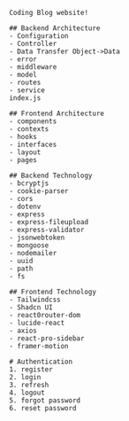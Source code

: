 <!DOCTYPE html>
<html>
<head>
    <meta charset="UTF-8" />
    <title>Izzatbek</title>
</head>
<body>


        Coding Blog website!

        ## Backend Architecture
        - Configuration
        - Controller
        - Data Transfer Object->Data
        - error
        - middleware
        - model
        - routes
        - service
        index.js

        ## Frontend Architecture
        - components
        - contexts
        - hooks
        - interfaces
        - layout
        - pages

        ## Backend Technology
        - bcryptjs
        - cookie-parser
        - cors
        - dotenv
        - express
        - express-fileupload
        - express-validator
        - jsonwebtoken
        - mongoose
        - nodemailer
        - uuid
        - path
        - fs

        ## Frontend Technology
        - Tailwindcss
        - Shadcn UI
        - react0router-dom
        - lucide-react
        - axios
        - react-pro-sidebar
        - framer-motion
        
        # Authentication
        1. register
        2. login
        3. refresh
        4. logout
        5. forgot password
        6. reset password
        
        
        
        
        
        
        
</body>
</html>